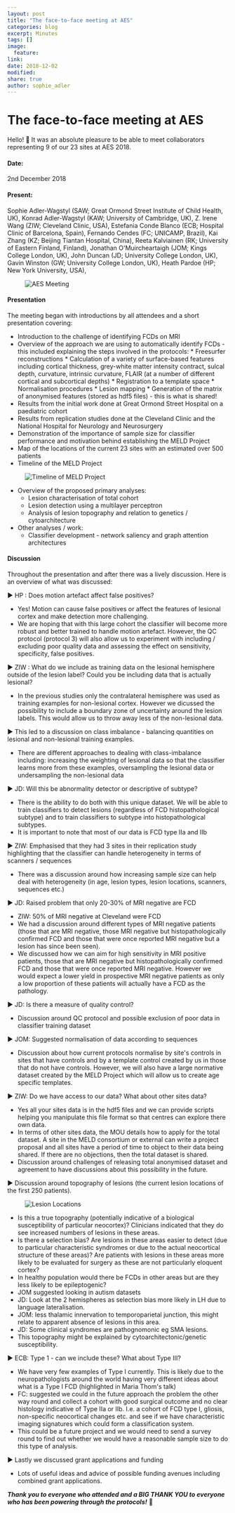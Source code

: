 ```yaml
---
layout: post
title: "The face-to-face meeting at AES"
categories: blog
excerpt: Minutes
tags: []
image:
  feature:
link:
date: 2018-12-02
modified:
share: true
author: sophie_adler
---
```


# The face-to-face meeting at AES #


Hello! :wave: It was an absolute pleasure to be able to meet collaborators representing 9 of our 23 sites at AES 2018.

#### Date: ####

2nd December 2018

#### Present: ####

Sophie Adler-Wagstyl (SAW; Great Ormond Street Institute of Child Health, UK), Konrad Adler-Wagstyl (KAW; University of Cambridge, UK), Z. Irene Wang (ZIW; Cleveland Clinic, USA), Estefania Conde Blanco (ECB; Hospital Clinic of Barcelona, Spain),  Fernando Cendes (FC; UNICAMP, Brazil), Kai Zhang (KZ; Beijing Tiantan Hospital, China), Reeta Kalviainen (RK; University of Eastern Finland, Finland), Jonathan O'Muircheartaigh (JOM; Kings College London, UK), John Duncan (JD; University College London, UK), Gavin Winston (GW; University College London, UK), Heath Pardoe (HP; New York University, USA), 


<figure>
<img src="/images/AES_meeting.jpeg"
alt="AES Meeting">
</figure>


#### Presentation ####

The meeting began with introductions by all attendees and a short presentation covering:
* Introduction to the challenge of identifying FCDs on MRI
* Overview of the approach we are using to automatically identify FCDs - this included explaining the steps involved in the protocols:
        * Freesurfer reconstructions
        * Calculation of a variety of surface-based features including cortical thickness, grey-white matter intensity contract, sulcal depth, curvature, intrinsic curvature, FLAIR (at a number of different cortical and subcortical depths)
        * Registration to a template space 
        * Normalisation procedures
        * Lesion mapping
        * Generation of the matrix of anonymised features (stored as hdf5 files) - this is what is shared! 
* Results from the initial work done at Great Ormond Street Hospital on a paediatric cohort
* Results from replication studies done at the Cleveland Clinic and the National Hospital for Neurology and Neurosurgery
* Demonstration of the importance of sample size for classifier performance and motivation behind establishing the MELD Project
* Map of the locations of the current 23 sites with an estimated over 500 patients
* Timeline of the MELD Project


<figure>
<img src="/images/data_collection.png"
alt="Timeline of MELD Project">
</figure>


* Overview of the proposed primary analyses:    
    * Lesion characterisation of total cohort
    * Lesion detection using a multilayer perceptron 
    * Analysis of lesion topography and relation to genetics / cytoarchitecture 
* Other analyses / work:
    * Classifier development - network saliency and graph attention architectures

#### Discussion ####

Throughout the presentation and after there was a lively discussion. Here is an overview of what was discussed:

:arrow_forward:  HP : Does motion artefact affect false positives?
* Yes! Motion can cause false positives or affect the features of lesional cortex and make detection more challenging. 
* We are hoping that with this large cohort the classifier will become more robust and better trained to handle motion artefact. However, the QC protocol (protocol 3) will also allow us to experiment with including / excluding poor quality data and assessing the effect on sensitivity, specificity, false positives.

:arrow_forward: ZIW : What do we include as training data on the lesional hemisphere outside of the lesion label? Could you be including data that is actually lesional? 
* In the previous studies only the contralateral hemisphere was used as training examples for non-lesional cortex. However we dicussed the possibility to include a boundary zone of uncertainty around the lesion labels. This would allow us to throw away less of the non-lesional data.

:arrow_forward: This led to a discussion on class imbalance - balancing quantities on lesional and non-lesional training examples.
* There are different approaches to dealing with class-imbalance including: increasing the weighting of lesional data so that the classifier learns more from these examples, oversampling the lesional data or undersampling the non-lesional data

:arrow_forward: JD: Will this be abnormality detector or descriptive of subtype?
* There is the ability to do both with this unique dataset. We will be able to train classifiers to detect lesions (regardless of FCD histopathological subtype) and to train classifiers to subtype into histopathological subtypes. 
* It is important to note that most of our data is FCD type IIa and IIb

:arrow_forward: ZIW: Emphasised that they had 3 sites in their replication study highlighting that the classifier can handle heterogeneity in terms of scanners / sequences 
* There was a discussion around how increasing sample size can help deal with heterogeneity (in age, lesion types, lesion locations, scanners, sequences etc.)

:arrow_forward: JD: Raised problem that only 20-30% of MRI negative are FCD
* ZIW: 50% of MRI negative at Cleveland were FCD
* We had a discussion around different types of MRI negative patients (those that are MRI negative, those MRI negative but histopathologically confirmed FCD and those that were once reported MRI negative but a lesion has since been seen). 
* We discussed how we can aim for high sensitivity in MRI positive patients, those that are MRI negative but histopathologically confirmed FCD and those that were once reported MRI negative. However we would expect a lower yield in prospective MRI negative patients as only a low proportion of these patients will actually have a FCD as the pathology.

:arrow_forward: JD: Is there a measure of quality control?
* Discussion around QC protocol and possible exclusion of poor data in classifier training dataset

:arrow_forward: JOM: Suggested normalisation of data according to sequences
* Discussion about how current protocols normalise by site's controls in sites that have controls and by a template control created by us in those that do not have controls. However, we will also have a large normative dataset created by the MELD Project which will allow us to create age specific templates. 

:arrow_forward: ZIW: Do we have access to our data? What about other sites data?
* Yes all your sites data is in the hdf5 files and we can provide scripts helping you manipulate this file format so that centres can explore there own data. 
* In terms of other sites data, the MOU details how to apply for the total dataset. A site in the MELD consortium or external can write a project proposal and all sites have a period of time to object to their data being shared. If there are no objections, then the total dataset is shared.
* Discussion around challenges of releasing total anonymised dataset and agreement to have discussions about this possibility in the future.

:arrow_forward: Discussion around topography of lesions (the current lesion locations of the first 250 patients).

<figure>
<img src="/images/all_sites_lesion_locations.png"
alt="Lesion Locations">
</figure>

* Is this a true topography (potentially indicative of a biological susceptibility of particular neocortex)? Clinicians indicated that they do see increased numbers of lesions in these areas.
* Is there a selection bias? Are lesions in these areas easier to detect (due to particular characteristic syndromes or due to the actual neocortical structure of these areas)? Are patients with lesions in these areas more likely to be evaluated for surgery as these are not particularly eloquent cortex?
* In healthy population would there be FCDs in other areas but are they less likely to be epileptogenic?
* JOM suggested looking in autism datasets
* JD: Look at the 2 hemispheres as selection bias more likely in LH due to language lateralisation. 
* JOM: less thalamic innervation to temporoparietal junction, this might relate to apparent absence of lesions in this area.
* JD: Some clinical syndromes are pathognomonic eg SMA lesions. 
* This topography might be explained by cytoarchitectonic/genetic susceptibility.

:arrow_forward: ECB: Type 1 - can we include these? What about Type III?
* We have very few examples of Type I currently. This is likely due to the neuropathologists around the world having very different ideas about what is a Type I FCD (highlighted in Maria Thom's talk)
* FC: suggested we could in the future approach the problem the other way round and collect a cohort with good surgical outcome and no clear histology indicative of Type IIa or IIb. I.e. a cohort of FCD type I, gliosis, non-specific neocortical changes etc. and see if we have characteristic imaging signatures which could form a classification system.
* This could be a future project and we would need to send a survey round to find out whether we would have a reasonable sample size to do this type of analysis.

:arrow_forward: Lastly we discussed grant applications and funding 
* Lots of useful ideas and advice of possible funding avenues including combined grant applications.


***Thank you to everyone who attended and a BIG THANK YOU to everyone who has been powering through the protocols!*** :rocket:




